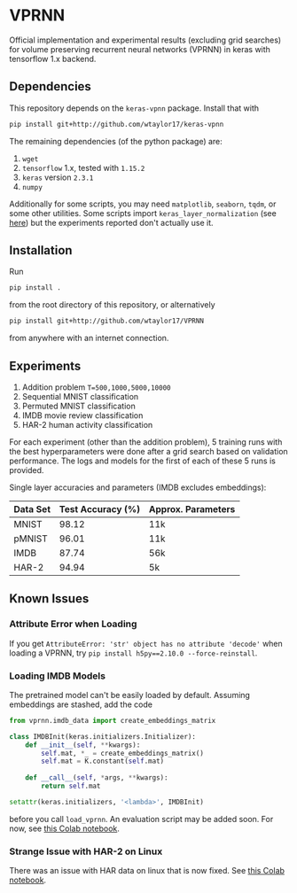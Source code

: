 # VPRNN
Official implementation and experimental results (excluding grid searches) for volume preserving recurrent neural networks (VPRNN) in keras with tensorflow 1.x backend.

## Dependencies
This repository depends on the `keras-vpnn` package. Install that with
```bash
pip install git+http://github.com/wtaylor17/keras-vpnn
```
The remaining dependencies (of the python package) are:
1. `wget`
2. `tensorflow` 1.x, tested with `1.15.2`
3. `keras` version `2.3.1`
4. `numpy`

Additionally for some scripts, you may need `matplotlib`, `seaborn`, `tqdm`, or some other utilities.
Some scripts import `keras_layer_normalization` (see [here](https://github.com/CyberZHG/keras-layer-normalization))
but the experiments reported don't actually use it.

## Installation
Run
```bash
pip install .
```
from the root directory of this repository, or alternatively
```bash
pip install git+http://github.com/wtaylor17/VPRNN
```
from anywhere with an internet connection.

## Experiments

1. Addition problem `T=500,1000,5000,10000`
2. Sequential MNIST classification
3. Permuted MNIST classification
4. IMDB movie review classification
5. HAR-2 human activity classification

For each experiment (other than the addition problem), 5 training runs with the best hyperparameters
were done after a grid search based on validation performance.
The logs and models for the first of each of these 5 runs is provided.

Single layer accuracies and parameters (IMDB excludes embeddings):

| Data Set | Test Accuracy (%) | Approx. Parameters |
|---|---|---|
| MNIST | 98.12 | 11k |
| pMNIST | 96.01 | 11k |
| IMDB | 87.74 | 56k |
| HAR-2 | 94.94 | 5k |

## Known Issues

### Attribute Error when Loading
If you get `AttributeError: 'str' object has no attribute 'decode'` when loading a VPRNN, try `pip install h5py==2.10.0 --force-reinstall`.

### Loading IMDB Models
The pretrained model can't be easily loaded by default. Assuming embeddings are stashed, add the code
```python
from vprnn.imdb_data import create_embeddings_matrix

class IMDBInit(keras.initializers.Initializer):
    def __init__(self, **kwargs):
        self.mat, *_ = create_embeddings_matrix()
        self.mat = K.constant(self.mat)
    
    def __call__(self, *args, **kwargs):
        return self.mat

setattr(keras.initializers, '<lambda>', IMDBInit)
```
before you call `load_vprnn`. An evaluation script may be added soon. For now, see [this Colab notebook](https://colab.research.google.com/drive/1gWfXBGbsC8pHsRg0yntDVhdZUNxXVThQ?usp=sharing).

### Strange Issue with HAR-2 on Linux
There was an issue with HAR data on linux that is now fixed. See [this Colab notebook](https://colab.research.google.com/drive/10sEXtm6GwhFc3SWRhzSpvw3zVQX21F82?usp=sharing).
